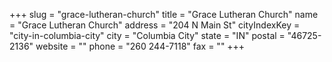 +++
slug = "grace-lutheran-church"
title = "Grace Lutheran Church"
name = "Grace Lutheran Church"
address = "204 N Main St"
cityIndexKey = "city-in-columbia-city"
city = "Columbia City"
state = "IN"
postal = "46725-2136"
website = ""
phone = "260 244-7118"
fax = ""
+++
